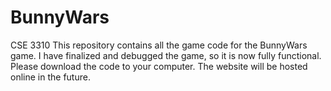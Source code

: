 # BunnyWars
CSE 3310
This repository contains all the game code for the BunnyWars game. I have finalized and debugged the game, so it is now fully functional. Please download the code to your computer. The website will be hosted online in the future.

